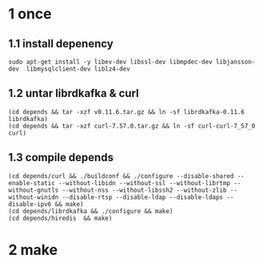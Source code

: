 # 1 once
## 1.1 install depenency
```shell
sudo apt-get install -y libev-dev libssl-dev libmpdec-dev libjansson-dev  libmysqlclient-dev liblz4-dev
```

## 1.2 untar librdkafka & curl 
```shell
(cd depends && tar -xzf v0.11.6.tar.gz && ln -sf librdkafka-0.11.6 librdkafka)
(cd depends && tar -xzf curl-7.57.0.tar.gz && ln -sf curl-curl-7_57_0 curl)
```

## 1.3 compile depends
```shell
(cd depends/curl && ./buildconf && ./configure --disable-shared --enable-static --without-libidn --without-ssl --without-librtmp --without-gnutls --without-nss --without-libssh2 --without-zlib --without-winidn --disable-rtsp --disable-ldap --disable-ldaps --disable-ipv6 && make)
(cd depends/librdkafka && ./configure && make)
(cd depends/hiredis  && make)
```

# 2 make
